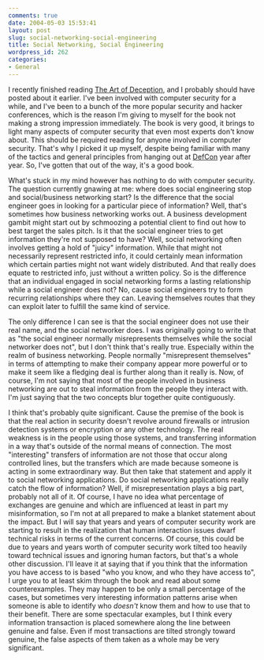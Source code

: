 ```yaml
---
comments: true
date: 2004-05-03 15:53:41
layout: post
slug: social-networking-social-engineering
title: Social Networking, Social Engineering
wordpress_id: 262
categories:
- General
---
```


I recently finished reading [The Art of Deception](http://www.wiley.com/WileyCDA/WileyTitle/productCd-0471237124.html), and I probably should have posted about it earlier. I've been involved with computer security for a while, and I've been to a bunch of the more popular security and hacker conferences, which is the reason I'm giving to myself for the book not making a strong impression immediately. The book is very good, it brings to light many aspects of computer security that even most experts don't know about. This should be required reading for anyone involved in computer security. That's why I picked it up myself, despite being familiar with many of the tactics and general principles from hanging out at [DefCon](http://www.defcon.org/) year after year. So, I've gotten that out of the way, it's a good book.

What's stuck in my mind however has nothing to do with computer security. The question currently gnawing at me: where does social engineering stop and social/business networking start? Is the difference that the social engineer goes in looking for a particular piece of information? Well, that's sometimes how business networking works out. A business development gambit might start out by schmoozing a potential client to find out how to best target the sales pitch. Is it that the social engineer tries to get information they're not supposed to have? Well, social networking often involves getting a hold of "juicy" information. While that might not necessarily represent restricted info, it could certainly mean information which certain parties might not want widely distributed. And that really does equate to restricted info, just without a written policy. So is the difference that an individual engaged in social networking forms a lasting relationship while a social engineer does not? No, cause social engineers try to form recurring relationships where they can. Leaving themselves routes that they can exploit later to fulfill the same kind of service.

The only difference I can see is that the social engineer does not use their real name, and the social networker does. I was originally going to write that as "the social engineer normally misrepresents themselves while the social networker does not", but I don't think that's really true. Especially within the realm of business networking. People normally "misrepresent themselves" in terms of attempting to make their company appear more powerful or to make it seem like a fledging deal is further along than it really is. Now, of course, I'm not saying that most of the people involved in business networking are out to steal information from the people they interact with. I'm just saying that the two concepts blur together quite contiguously.

I think that's probably quite significant. Cause the premise of the book is that the real action in security doesn't revolve around firewalls or intrusion detection systems or encryption or any other technology. The real weakness is in the people using those systems, and transferring information in a way that's outside of the normal means of connection. The most "interesting" transfers of information are not those that occur along controlled lines, but the transfers which are made because someone is acting in some extraordinary way. But then take that statement and apply it to social networking applications. Do social networking applications really catch the flow of information? Well, if misrepresentation plays a big part, probably not all of it. Of course, I have no idea what percentage of exchanges are genuine and which are influenced at least in part my misinformation, so I'm not at all prepared to make a blanket statement about the impact. But I will say that years and years of computer security work are starting to result in the realization that human interaction issues dwarf technical risks in terms of the current concerns. Of course, this could be due to years and years worth of computer security work tilted too heavily toward technical issues and ignoring human factors, but that's a whole other discussion. I'll leave it at saying that if you think that the information you have access to is based "who you know, and who they have access to", I urge you to at least skim through the book and read about some counterexamples. They may happen to be only a small percentage of the cases, but sometimes very interesting information patterns arise when someone is able to identify who _doesn't_ know them and how to use that to their benefit. There are some spectacular examples, but I think every information transaction is placed somewhere along the line between genuine and false. Even if most transactions are tilted strongly toward genuine, the false aspects of them taken as a whole may be very significant.
